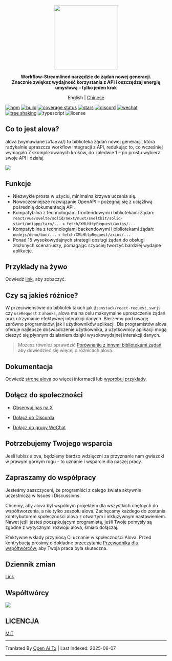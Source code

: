<p align="center">
<img width="200px" src="https://alova.js.org/img/logo-text-vertical.svg" />
</p>

<p align="center"><b>Workflow-Streamlined narzędzie do żądań nowej generacji.<br />Znacznie zwiększ wydajność korzystania z API i oszczędzaj energię umysłową – tylko jeden krok</b></p>

<p align="center">English | <a href="https://raw.githubusercontent.com/alovajs/alova/main/README.zh-CN.md">Chinese</a></p>

[![npm](https://img.shields.io/npm/v/alova)](https://www.npmjs.com/package/alova)
[![build](https://github.com/alovajs/alova/actions/workflows/release.yml/badge.svg?branch=main)](https://github.com/alovajs/alova/actions/workflows/release.yml)
[![coverage status](https://coveralls.io/repos/github/alovajs/alova/badge.svg?branch=main)](https://coveralls.io/github/alovajs/alova?branch=main)
[![stars](https://img.shields.io/github/stars/alovajs/alova?style=social)](https://github.com/alovajs/alova)
[![discord](https://img.shields.io/badge/chat-Discord-515ff1)](https://discord.gg/S47QGJgkVb)
[![wechat](https://img.shields.io/badge/chat_with_CH-Wechat-07c160)](https://alova.js.org/img/wechat_qrcode.jpg)
[![tree shaking](https://badgen.net/bundlephobia/tree-shaking/alova)](https://bundlephobia.com/package/alova)
![typescript](https://badgen.net/badge/icon/typescript?icon=typescript&label)
![license](https://img.shields.io/badge/license-MIT-blue.svg)

## Co to jest alova?

alova (wymawiane /əˈləʊva/) to biblioteka żądań nowej generacji, która radykalnie upraszcza workflow integracji z API, redukując to, co wcześniej wymagało 7 skomplikowanych kroków, do zaledwie 1 – po prostu wybierz swoje API i działaj.

![](https://alova.js.org/img/overview_flow_en.png)

## Funkcje

- Niezwykle prosta w użyciu, minimalna krzywa uczenia się.
- Nowocześniejsze rozwiązanie OpenAPI – pożegnaj się z uciążliwą pośrednią dokumentacją API.
- Kompatybilna z technologiami frontendowymi i bibliotekami żądań: `react/vue/svelte/solid/next/nuxt/sveltkit/solid-start/uniapp/taro/...` + `fetch/XMLHttpRequest/axios/...`
- Kompatybilna z technologiami backendowymi i bibliotekami żądań: `nodejs/deno/bun/...` + `fetch/XMLHttpRequest/axios/...`
- Ponad 15 wysokowydajnych strategii obsługi żądań do obsługi złożonych scenariuszy, pomagając szybciej tworzyć bardziej wydajne aplikacje.

## Przykłady na żywo

Odwiedź [link](https://alova.js.org/examples), aby zobaczyć.

## Czy są jakieś różnice?

W przeciwieństwie do bibliotek takich jak `@tanstack/react-request`, `swrjs` czy `useRequest` z `ahooks`, alova ma na celu maksymalne uproszczenie żądań oraz utrzymanie efektywnej interakcji danych. Bierzemy pod uwagę zarówno programistów, jak i użytkowników aplikacji. Dla programistów alova oferuje najlepsze doświadczenie użytkownika, a użytkownicy aplikacji mogą cieszyć się płynnym działaniem dzięki wysokowydajnej interakcji danych.

> Możesz również sprawdzić [Porównanie z innymi bibliotekami żądań](https://alova.js.org/about/comparison), aby dowiedzieć się więcej o różnicach alova.

## Dokumentacja

Odwiedź [stronę alova](https://alova.js.org) po więcej informacji lub [wypróbuj przykłady](https://alova.js.org/category/examples).

## Dołącz do społeczności

- [Obserwuj nas na X](https://x.com/alovajs)

- [Dołącz do Discorda](https://discord.gg/S47QGJgkVb)

- [Dołącz do grupy WeChat](https://alova.js.org/img/wechat_qrcode.jpg)

## Potrzebujemy Twojego wsparcia

Jeśli lubisz alova, będziemy bardzo wdzięczni za przyznanie nam gwiazdki w prawym górnym rogu – to uznanie i wsparcie dla naszej pracy.

## Zapraszamy do współpracy

Jesteśmy zaszczyceni, że programiści z całego świata aktywnie uczestniczą w Issues i Discussions.

Chcemy, aby alova był wspólnym projektem dla wszystkich chętnych do współtworzenia, a nie tylko zespołu alova. Zachęcamy każdego do zostania kontrybutorem społeczności alova z otwartym i inkluzywnym nastawieniem. Nawet jeśli jesteś początkującym programistą, jeśli Twoje pomysły są zgodne z wytycznymi rozwoju alova, śmiało dołączaj.

Efektywne wkłady przyniosą Ci uznanie w społeczności Alova. Przed kontrybucją prosimy o dokładne przeczytanie [Przewodnika dla współtwórców](https://raw.githubusercontent.com/alovajs/alova/main/CONTRIBUTING.zh-CN.md), aby Twoja praca była skuteczna.

## Dziennik zmian

[Link](https://github.com/alovajs/alova/releases)

## Współtwórcy

<a href="https://github.com/alovajs/alova/graphs/contributors">
<img src="https://contrib.rocks/image?repo=alovajs/alova&max=30&columns=10" />
</a>

## LICENCJA

[MIT](https://en.wikipedia.org/wiki/MIT_License)

---

Tranlated By [Open Ai Tx](https://github.com/OpenAiTx/OpenAiTx) | Last indexed: 2025-06-07

---